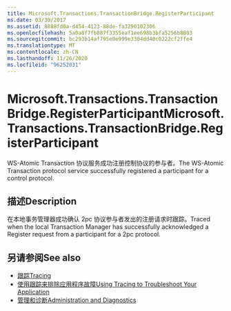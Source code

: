 ```yaml
---
title: Microsoft.Transactions.TransactionBridge.RegisterParticipant
ms.date: 03/30/2017
ms.assetid: 8888fd0a-d454-4123-88de-fa3290102306
ms.openlocfilehash: 5a0a8f7fb887f3355eaf1ee698b3bfa5256b8803
ms.sourcegitcommit: bc293b14af795e0e999e3304dd40c0222cf2ffe4
ms.translationtype: MT
ms.contentlocale: zh-CN
ms.lasthandoff: 11/26/2020
ms.locfileid: "96252031"
---
```

# <a name="microsofttransactionstransactionbridgeregisterparticipant"></a><span data-ttu-id="f85fb-102">Microsoft.Transactions.TransactionBridge.RegisterParticipant</span><span class="sxs-lookup"><span data-stu-id="f85fb-102">Microsoft.Transactions.TransactionBridge.RegisterParticipant</span></span>

<span data-ttu-id="f85fb-103">WS-Atomic Transaction 协议服务成功注册控制协议的参与者。</span><span class="sxs-lookup"><span data-stu-id="f85fb-103">The WS-Atomic Transaction protocol service successfully registered a participant for a control protocol.</span></span>  
  
## <a name="description"></a><span data-ttu-id="f85fb-104">描述</span><span class="sxs-lookup"><span data-stu-id="f85fb-104">Description</span></span>  

 <span data-ttu-id="f85fb-105">在本地事务管理器成功确认 2pc 协议参与者发出的注册请求时跟踪。</span><span class="sxs-lookup"><span data-stu-id="f85fb-105">Traced when the local Transaction Manager has successfully acknowledged a Register request from a participant for a 2pc protocol.</span></span>  
  
## <a name="see-also"></a><span data-ttu-id="f85fb-106">另请参阅</span><span class="sxs-lookup"><span data-stu-id="f85fb-106">See also</span></span>

- [<span data-ttu-id="f85fb-107">跟踪</span><span class="sxs-lookup"><span data-stu-id="f85fb-107">Tracing</span></span>](index.md)
- [<span data-ttu-id="f85fb-108">使用跟踪来排除应用程序故障</span><span class="sxs-lookup"><span data-stu-id="f85fb-108">Using Tracing to Troubleshoot Your Application</span></span>](using-tracing-to-troubleshoot-your-application.md)
- [<span data-ttu-id="f85fb-109">管理和诊断</span><span class="sxs-lookup"><span data-stu-id="f85fb-109">Administration and Diagnostics</span></span>](../index.md)
